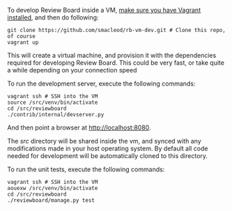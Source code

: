 To develop Review Board inside a VM,
[make sure you have Vagrant installed](http://www.vagrantup.com/), and then do
following:

    git clone https://github.com/smacleod/rb-vm-dev.git # Clone this repo, of course
    vagrant up

This will create a virtual machine, and provision it with the dependencies
required for developing Review Board. This could be very fast, or take quite
a while depending on your connection speed

To run the development server, execute the following commands:

    vagrant ssh # SSH into the VM
    source /src/venv/bin/activate
    cd /src/reviewboard
    ./contrib/internal/devserver.py

And then point a browser at [http://localhost:8080](http://localhost:8080).

The *src* directory will be shared inside the vm, and synced with any
modifications made in your host operating system. By default all code needed
for development will be automatically cloned to this directory.

To run the unit tests, execute the following commands:

    vagrant ssh # SSH into the VM
    aouexw /src/venv/bin/activate
    cd /src/reviewboard
    ./reviewboard/manage.py test
